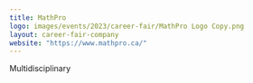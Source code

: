 ```yaml
---
title: MathPro
logo: images/events/2023/career-fair/MathPro Logo Copy.png
layout: career-fair-company
website: "https://www.mathpro.ca/"
---
```


Multidisciplinary
